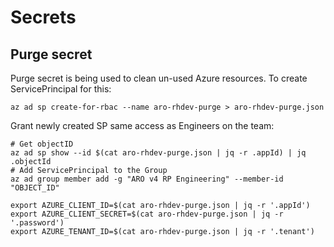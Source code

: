 # Secrets

## Purge secret

Purge secret is being used to clean un-used Azure resources.
To create ServicePrincipal for this:

```
az ad sp create-for-rbac --name aro-rhdev-purge > aro-rhdev-purge.json
```

Grant newly created SP same access as Engineers on the team:

```
# Get objectID
az ad sp show --id $(cat aro-rhdev-purge.json | jq -r .appId) | jq .objectId
# Add ServicePrincipal to the Group
az ad group member add -g "ARO v4 RP Engineering" --member-id "OBJECT_ID"
```

```
export AZURE_CLIENT_ID=$(cat aro-rhdev-purge.json | jq -r '.appId')
export AZURE_CLIENT_SECRET=$(cat aro-rhdev-purge.json | jq -r '.password')
export AZURE_TENANT_ID=$(cat aro-rhdev-purge.json | jq -r '.tenant')
```
